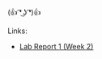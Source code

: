 (👍 ͡❛ ͜ʖ ͡❛)👍

Links:
* [Lab Report 1 (Week 2)](https://doraemon127.github.io/cse15l-lab-reports/lab-report-1.html)
